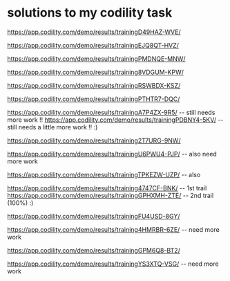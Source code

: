 # solutions to my codility task 




https://app.codility.com/demo/results/trainingD49HAZ-WVE/

https://app.codility.com/demo/results/trainingEJQ8QT-HVZ/

https://app.codility.com/demo/results/trainingPMDNQE-MNW/

https://app.codility.com/demo/results/training8VDGUM-KPW/

https://app.codility.com/demo/results/trainingRSWBDX-KSZ/

https://app.codility.com/demo/results/trainingPTHTR7-DQC/

https://app.codility.com/demo/results/trainingA7P4ZX-9R5/   -- still needs more work !! 
https://app.codility.com/demo/results/trainingPDBNY4-5KV/   -- still needs a little more work !! :)

https://app.codility.com/demo/results/training2T7URG-9NW/


https://app.codility.com/demo/results/trainingU6PWU4-PJP/ -- also need more work 

https://app.codility.com/demo/results/trainingTPKEZW-UZP/ -- also

https://app.codility.com/demo/results/training4747CF-BNK/ -- 1st trail
https://app.codility.com/demo/results/trainingGPHXMH-ZTE/ -- 2nd trail (100%) :)


https://app.codility.com/demo/results/trainingFU4USD-8GY/

https://app.codility.com/demo/results/training4HMRBR-6ZE/ -- need more work

https://app.codility.com/demo/results/trainingGPM6Q8-BT2/

https://app.codility.com/demo/results/trainingYS3XTQ-VSG/ -- need more work
